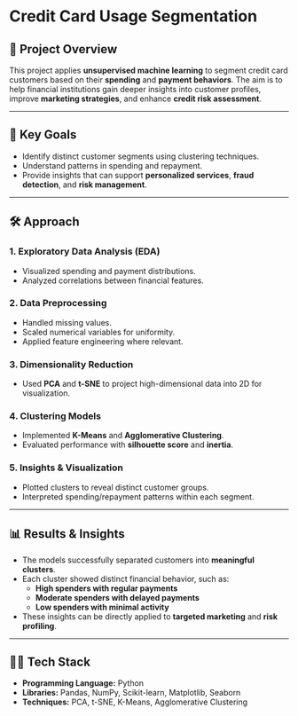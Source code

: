 
# Credit Card Usage Segmentation  

## 📌 Project Overview  
This project applies **unsupervised machine learning** to segment credit card customers based on their **spending** and **payment behaviors**. The aim is to help financial institutions gain deeper insights into customer profiles, improve **marketing strategies**, and enhance **credit risk assessment**.  

---

## 🎯 Key Goals  
- Identify distinct customer segments using clustering techniques.  
- Understand patterns in spending and repayment.  
- Provide insights that can support **personalized services**, **fraud detection**, and **risk management**.  

---

## 🛠️ Approach  

### 1. Exploratory Data Analysis (EDA)  
- Visualized spending and payment distributions.  
- Analyzed correlations between financial features.  

### 2. Data Preprocessing  
- Handled missing values.  
- Scaled numerical variables for uniformity.  
- Applied feature engineering where relevant.  

### 3. Dimensionality Reduction  
- Used **PCA** and **t-SNE** to project high-dimensional data into 2D for visualization.  

### 4. Clustering Models  
- Implemented **K-Means** and **Agglomerative Clustering**.  
- Evaluated performance with **silhouette score** and **inertia**.  

### 5. Insights & Visualization  
- Plotted clusters to reveal distinct customer groups.  
- Interpreted spending/repayment patterns within each segment.  

---

## 📊 Results & Insights  
- The models successfully separated customers into **meaningful clusters**.  
- Each cluster showed distinct financial behavior, such as:  
  - **High spenders with regular payments**  
  - **Moderate spenders with delayed payments**  
  - **Low spenders with minimal activity**  
- These insights can be directly applied to **targeted marketing** and **risk profiling**.  

---

## 🧑‍💻 Tech Stack  
- **Programming Language:** Python  
- **Libraries:** Pandas, NumPy, Scikit-learn, Matplotlib, Seaborn  
- **Techniques:** PCA, t-SNE, K-Means, Agglomerative Clustering  
